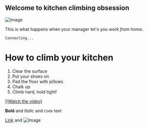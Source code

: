 ## Welcome to kitchen climbing obsession

![Image](http://i.imgur.com/mW3jFQ9.jpg)

This is what happens when your manager let's you _work_ _from_ _home_.

```markdown
Connecting...
```

# How to climb your kitchen

1. Clear the surface
2. Put your shoes on
3. Pad the floor with pillows
4. Chalk up
5. Climb hard, hold tight!

[![Watch the video]](https://youtu.be/Gk052uMRAYA)

**Bold** and _Italic_ and `Code` text

[Link](url) and ![Image](src)

